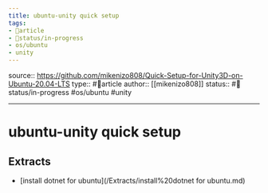 ```yaml
---
title: ubuntu-unity quick setup
tags:
- 📄article
- 🚦status/in-progress
- os/ubuntu
- unity
---
```


source:: https://github.com/mikenizo808/Quick-Setup-for-Unity3D-on-Ubuntu-20.04-LTS
type:: #📄article
author:: [[mikenizo808]]
status:: #🚦status/in-progress
#os/ubuntu #unity 

---

# ubuntu-unity quick setup

## Extracts

- [install dotnet for ubuntu](/Extracts/install%20dotnet for ubuntu.md)
